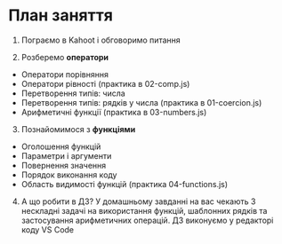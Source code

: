 # План заняття

1. Пограємо в Kahoot і обговоримо питання

2. Розберемо **оператори**

- Оператори порівняння
- Оператори рівності (практика в 02-comp.js)
- Перетворення типів: числа
- Перетворення типів: рядків у числа (практика в 01-coercion.js)
- Арифметичні функції (практика в 03-numbers.js)

3. Познайомимося з **функціями**

- Оголошення функцій
- Параметри і аргументи
- Повернення значення
- Порядок виконання коду
- Область видимості функцій (практика 04-functions.js)

4. А що робити в ДЗ?
   У домашньому завданні на вас чекають 3 нескладні задачі на використання функцій, шаблонних рядків та застосування арифметичних операцій. ДЗ виконуємо у редакторі коду VS Code
